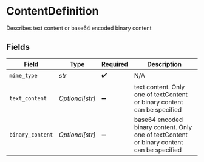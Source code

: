 # ContentDefinition

Describes text content or base64 encoded binary content


## Fields

| Field                                                                                     | Type                                                                                      | Required                                                                                  | Description                                                                               |
| ----------------------------------------------------------------------------------------- | ----------------------------------------------------------------------------------------- | ----------------------------------------------------------------------------------------- | ----------------------------------------------------------------------------------------- |
| `mime_type`                                                                               | *str*                                                                                     | :heavy_check_mark:                                                                        | N/A                                                                                       |
| `text_content`                                                                            | *Optional[str]*                                                                           | :heavy_minus_sign:                                                                        | text content. Only one of textContent or binary content can be specified                  |
| `binary_content`                                                                          | *Optional[str]*                                                                           | :heavy_minus_sign:                                                                        | base64 encoded binary content. Only one of textContent or binary content can be specified |
